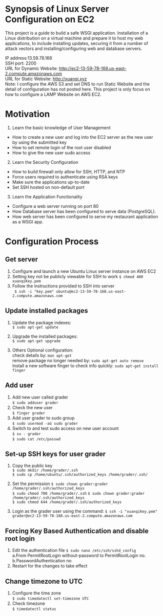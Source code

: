 # Synopsis of Linux Server Configuration on EC2
This project is a guide to build a safe WSGI application. Installation of a Linux distribution on a virtual machine and prepare it to host my web applications, to include installing updates, securing it from a number of attack vectors and installing/configuring web and database servers.

IP address:13.59.78.168<br> 
SSH port: 2200<br> 
URL for Dynamic Website: http://ec2-13-59-78-168.us-east-2.compute.amazonaws.com<br> 
URL for Static Website: http://xuanqi.xyz<br> 
Note: I configure the AWS S3 and set DNS to run Static Website and the detail of configuration has not posted here. This project is only focus on how to configure a LAMP Website on AWS EC2.


# Motivation
1. Learn the basic knowledge of User Management
 - How to create a new user and log into the EC2 server as the new user by using the submitted key
 - How to set remote login of the root user disabled
 - How to give the new user sudo access
2. Learn the Security Configuration
 - How to build firewall only allow for SSH, HTTP, and NTP
 - Force users required to authenticate using RSA keys
 - Make sure the applications up-to-date
 - Set SSH hosted on non-default port
3. Learn the Application Functionality
 - Configure a web server running on port 80
 - How Database server has been configured to serve data (PostgreSQL).
 - How web server has been configured to serve my restaurant application as a WSGI app.


# Configuration Process
## Get server
1. Configure and launch a new Ubuntu Linux server instance on AWS EC2
2. Setting key not be publicly viewable for SSH to work
```$ chmod 400 xuanqiKey.pem```
3. Follow the instructions provided to SSH into server<br> 
``` $ ssh -i "key.pem" ubuntu@ec2-13-59-78-168.us-east-2.compute.amazonaws.com```

## Update installed packages
1. Update the package indexes:<br> 
```$ sudo apt-get update```

2. Upgrade the installed packages:<br> 
```$ sudo apt-get upgrade```

3. Others Optional configuration:<br> 
check details by: ```man apt-get```<br> 
remove package no longer needed by: ```sudo apt-get auto remove```<br> 
Install a new software finger to check info quickly: ```sudo apt-get install finger```<br> 

## Add user
1. Add new user called grader<br> 
```$ sudo adduser grader```<br> 
2. Check the new user <br> 
```$ finger grader```<br> 
3. Add user grader to sudo group<br> 
```$ sudo usermod -aG sudo grader```<br> 
4. Switch to and test sudo access on new user account<br> 
```$ su - grader```<br> 
```$ sudo cat /etc/passwd```<br> 

## Set-up SSH keys for user grader
1. Copy the public key<br> 
```$ sudo mkdir /home/grader/.ssh```<br> 
```$ sudo cp /home/ubuntu/.ssh/authorized_keys /home/grader/.ssh/```<br> 

2. Set the permission
```$ sudo chown grader:grader /home/grader/.ssh/authorized_keys```<br> 
```$ sudo chmod 700 /home/grader/.ssh```
```$ sudo chown grader:grader /home/grader/.ssh/authorized_keys```<br> 
```$ sudo chmod 644 /home/grader/.ssh/authorized_keys```<br> 

3. Login as the grader user using the command:
```$ ssh -i "xuanqiKey.pem" grader@ec2-13-59-78-168.us-east-2.compute.amazonaws.com```<br> 

## Forcing Key Based Authentication and disable root login
1. Edit the authentication file
```$ sudo nano /etc/ssh/sshd_config```<br> 
a.From PermitRootLogin without-password to PermitRootLogin no.<br> 
b.PasswordAuthentication no<br> 
3. Restart for the changes to take effect<br> 

## Change timezone to UTC
1. Configure the time zone<br>
```$ sudo timedatectl set-timezone UTC```<br>
2. Check timezone<br>
```$ timedatectl status```<br>
